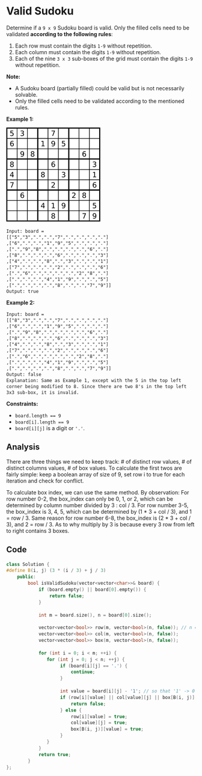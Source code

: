 # Valid Sudoku

Determine if a `9 x 9` Sudoku board is valid. Only the filled cells need to be validated **according to the following rules**:

1. Each row must contain the digits `1-9` without repetition.
2. Each column must contain the digits `1-9` without repetition.
3. Each of the nine `3 x 3` sub-boxes of the grid must contain the digits `1-9` without repetition.

**Note:**

- A Sudoku board (partially filled) could be valid but is not necessarily solvable.
- Only the filled cells need to be validated according to the mentioned rules.

 

**Example 1:**

![IMAGE](resources/B87070BDAFF19E912ECD2978BBD14088.jpg)

```
Input: board = 
[["5","3",".",".","7",".",".",".","."]
,["6",".",".","1","9","5",".",".","."]
,[".","9","8",".",".",".",".","6","."]
,["8",".",".",".","6",".",".",".","3"]
,["4",".",".","8",".","3",".",".","1"]
,["7",".",".",".","2",".",".",".","6"]
,[".","6",".",".",".",".","2","8","."]
,[".",".",".","4","1","9",".",".","5"]
,[".",".",".",".","8",".",".","7","9"]]
Output: true
```

**Example 2:**

```
Input: board = 
[["8","3",".",".","7",".",".",".","."]
,["6",".",".","1","9","5",".",".","."]
,[".","9","8",".",".",".",".","6","."]
,["8",".",".",".","6",".",".",".","3"]
,["4",".",".","8",".","3",".",".","1"]
,["7",".",".",".","2",".",".",".","6"]
,[".","6",".",".",".",".","2","8","."]
,[".",".",".","4","1","9",".",".","5"]
,[".",".",".",".","8",".",".","7","9"]]
Output: false
Explanation: Same as Example 1, except with the 5 in the top left corner being modified to 8. Since there are two 8's in the top left 3x3 sub-box, it is invalid.
```

 

**Constraints:**

- `board.length == 9`
- `board[i].length == 9`
- `board[i][j]` is a digit or `'.'`.

## Analysis

There are three things we need to keep track: # of distinct row values, # of distinct columns values, # of box values. To calculate the first twos are fairly simple: keep a boolean array of size of 9, set row i to true for each iteration and check for conflict. 

To calculate box index, we can use the same method. By observation: 
For row number 0-2, the box_index can only be 0, 1, or 2, which can be determined by column number divided by 3 : col / 3. For row number 3-5, the box_index is 3, 4, 5, which can be determined by (1 * 3 + col / 3), and 1 = row / 3. Same reason for row number 6-8, the box_index is (2 * 3 + col / 3), and 2 = row / 3. As to why multiply by 3 is because every 3 row from left to right contains 3 boxes.

## Code

```c++
class Solution {
#define B(i, j) (3 * (i / 3) + j / 3)
    public:
        bool isValidSudoku(vector<vector<char>>& board) {
            if (board.empty() || board[0].empty()) {
                return false; 
            }

            int m = board.size(), n = board[0].size();

            vector<vector<bool>> row(m, vector<bool>(n, false)); // n = 9
            vector<vector<bool>> col(m, vector<bool>(n, false));
            vector<vector<bool>> box(m, vector<bool>(n, false));
            
            for (int i = 0; i < m; ++i) {
               for (int j = 0; j < n; ++j) {
                    if (board[i][j] == '.') {
                        continue; 
                    }

                    int value = board[i][j] - '1'; // so that '1' -> 0
                    if (row[i][value] || col[value][j] || box[B(i, j)][value]) {
                        return false; 
                    } else {
                        row[i][value] = true;
                        col[value][j] = true;
                        box[B(i, j)][value] = true;
                    }
               } 
            }
            return true;
        }
};
```
